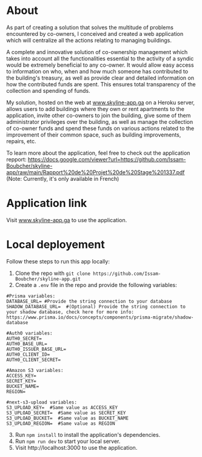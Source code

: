 # About

As part of creating a solution that solves the multitude of problems encountered by 
co-owners, I conceived and created a web application which will centralize all 
the actions relating to managing buildings.

A complete and innovative solution of co-ownership management which takes into 
account all the functionalities essential to the activity of a syndic would be 
extremely beneficial to any co-owner. It would allow easy access to information on 
who, when and how much someone has contributed to the building's treasury, as 
well as provide clear and detailed information on how the contributed funds are 
spent. This ensures total transparency of the collection and spending of funds.

My solution, hosted on the web at www.skyline-app.ga on a Heroku server, 
allows users to add buildings where they own or rent apartments to the application, 
invite other co-owners to join the building, give some of them administrator 
privileges over the building, as well as manage the collection of co-owner funds and 
spend these funds on various actions related to the improvement of their common 
space, such as building improvements, repairs, etc.

To learn more about the application, feel free to check out the application repport: https://docs.google.com/viewer?url=https://github.com/Issam-Boubcher/skyline-app/raw/main/Rapport%20de%20Projet%20de%20Stage%201337.pdf (Note: Currently, it's only available in French)

# Application link

Visit www.skyline-app.ga to use the application.

# Local deployement

Follow these steps to run this app locally:
1. Clone the repo with `git clone https://github.com/Issam-Boubcher/skyline-app.git`
2. Create a `.env` file in the repo and provide the following variables:
```
#Prisma variables:
DATABASE_URL= #Provide the string connection to your database
SHADOW_DATABASE_URL=  #(Optional) Provide the string connection to your shadow database, check here for more info: https://www.prisma.io/docs/concepts/components/prisma-migrate/shadow-database

#Auth0 variables:
AUTH0_SECRET=
AUTH0_BASE_URL=
AUTH0_ISSUER_BASE_URL=
AUTH0_CLIENT_ID=
AUTH0_CLIENT_SECRET=

#Amazon S3 variables:
ACCESS_KEY=
SECRET_KEY=
BUCKET_NAME=
REGION=

#next-s3-upload variables:
S3_UPLOAD_KEY=  #Same value as ACCESS_KEY
S3_UPLOAD_SECRET=  #Same value as SECRET_KEY
S3_UPLOAD_BUCKET=  #Same value as BUCKET_NAME
S3_UPLOAD_REGION=  #Same value as REGION
```

3. Run `npm install` to install the application's dependencies.
4. Run `npm run dev` to start your local server.
5. Visit http://localhost:3000 to use the application.
